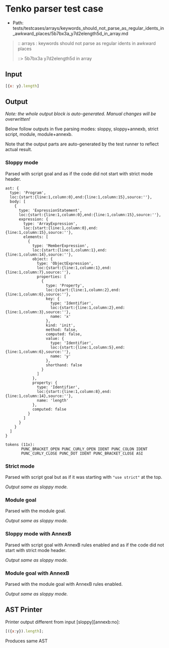 # Tenko parser test case

- Path: tests/testcases/arrays/keywords_should_not_parse_as_regular_idents_in_awkward_places/5b7bx3a_y7d2elength5d_in_array.md

> :: arrays : keywords should not parse as regular idents in awkward places
>
> ::> 5b7bx3a y7d2elength5d in array

## Input

`````js
[{x: y}.length]
`````

## Output

_Note: the whole output block is auto-generated. Manual changes will be overwritten!_

Below follow outputs in five parsing modes: sloppy, sloppy+annexb, strict script, module, module+annexb.

Note that the output parts are auto-generated by the test runner to reflect actual result.

### Sloppy mode

Parsed with script goal and as if the code did not start with strict mode header.

`````
ast: {
  type: 'Program',
  loc:{start:{line:1,column:0},end:{line:1,column:15},source:''},
  body: [
    {
      type: 'ExpressionStatement',
      loc:{start:{line:1,column:0},end:{line:1,column:15},source:''},
      expression: {
        type: 'ArrayExpression',
        loc:{start:{line:1,column:0},end:{line:1,column:15},source:''},
        elements: [
          {
            type: 'MemberExpression',
            loc:{start:{line:1,column:1},end:{line:1,column:14},source:''},
            object: {
              type: 'ObjectExpression',
              loc:{start:{line:1,column:1},end:{line:1,column:7},source:''},
              properties: [
                {
                  type: 'Property',
                  loc:{start:{line:1,column:2},end:{line:1,column:6},source:''},
                  key: {
                    type: 'Identifier',
                    loc:{start:{line:1,column:2},end:{line:1,column:3},source:''},
                    name: 'x'
                  },
                  kind: 'init',
                  method: false,
                  computed: false,
                  value: {
                    type: 'Identifier',
                    loc:{start:{line:1,column:5},end:{line:1,column:6},source:''},
                    name: 'y'
                  },
                  shorthand: false
                }
              ]
            },
            property: {
              type: 'Identifier',
              loc:{start:{line:1,column:8},end:{line:1,column:14},source:''},
              name: 'length'
            },
            computed: false
          }
        ]
      }
    }
  ]
}

tokens (11x):
       PUNC_BRACKET_OPEN PUNC_CURLY_OPEN IDENT PUNC_COLON IDENT
       PUNC_CURLY_CLOSE PUNC_DOT IDENT PUNC_BRACKET_CLOSE ASI
`````

### Strict mode

Parsed with script goal but as if it was starting with `"use strict"` at the top.

_Output same as sloppy mode._

### Module goal

Parsed with the module goal.

_Output same as sloppy mode._

### Sloppy mode with AnnexB

Parsed with script goal with AnnexB rules enabled and as if the code did not start with strict mode header.

_Output same as sloppy mode._

### Module goal with AnnexB

Parsed with the module goal with AnnexB rules enabled.

_Output same as sloppy mode._

## AST Printer

Printer output different from input [sloppy][annexb:no]:

````js
[({x:y}).length];
````

Produces same AST
